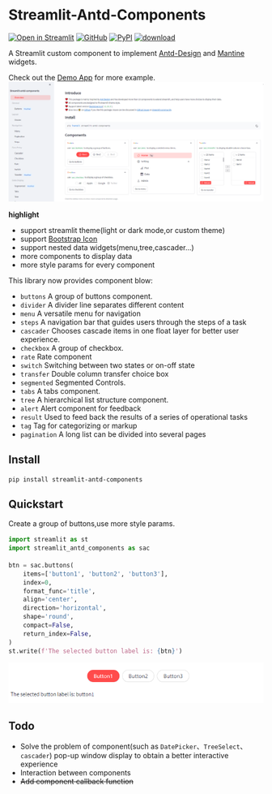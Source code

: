 # Streamlit-Antd-Components

[![Open in Streamlit][share_badge]][share_link] 
[![GitHub][github_badge]][github_link] 
[![PyPI][pypi_badge]][pypi_link]
[![download][download_badge]][download_link]

A Streamlit custom component to implement [Antd-Design](https://ant.design/) and [Mantine](https://v6.mantine.dev/) widgets.

Check out the [Demo App][share_link] for more example.
![demo](./img/demo.png)

**highlight**

* support streamlit theme(light or dark mode,or custom theme)
* support [Bootstrap Icon](https://icons.getbootstrap.com/)
* support nested data widgets(menu,tree,cascader...)
* more components to display data
* more style params for every component

This library now provides component blow:

- `buttons` A group of buttons component.
- `divider` A divider line separates different content
- `menu` A versatile menu for navigation
- `steps` A navigation bar that guides users through the steps of a task
- `cascader` Chooses cascade items in one float layer for better user experience.
- `checkbox` A group of checkbox.
- `rate` Rate component
- `switch` Switching between two states or on-off state
- `transfer` Double column transfer choice box
- `segmented` Segmented Controls.
- `tabs` A tabs component.
- `tree` A hierarchical list structure component.
- `alert` Alert component for feedback
- `result` Used to feed back the results of a series of operational tasks
- `tag` Tag for categorizing or markup
- `pagination` A long list can be divided into several pages

## Install

```shell script
pip install streamlit-antd-components
```

## Quickstart

Create a group of buttons,use more style params.

```python
import streamlit as st
import streamlit_antd_components as sac

btn = sac.buttons(
    items=['button1', 'button2', 'button3'],
    index=0,
    format_func='title',
    align='center',
    direction='horizontal',
    shape='round',
    compact=False,
    return_index=False,
)
st.write(f'The selected button label is: {btn}')
```

![buttons](./img/buttons.jpg)

## Todo

- Solve the problem of component(such as `DatePicker`、`TreeSelect`、`cascader`) pop-up window display to obtain a better interactive experience
- Interaction between components
- ~~Add component callback function~~


[share_badge]: https://static.streamlit.io/badges/streamlit_badge_black_white.svg

[share_link]: https://nicedouble-streamlitantdcomponentsdemo-app-middmy.streamlit.app/

[github_badge]: https://badgen.net/badge/icon/GitHub?icon=github&color=black&label

[github_link]: https://github.com/nicedouble/StreamlitAntdComponents

[pypi_badge]: https://badgen.net/pypi/v/streamlit-antd-components

[pypi_link]: https://pypi.org/project/streamlit-antd-components/

[download_badge]: https://badgen.net/pypi/dm/streamlit-antd-components

[download_link]: https://pypi.org/project/streamlit-antd-components/#files
